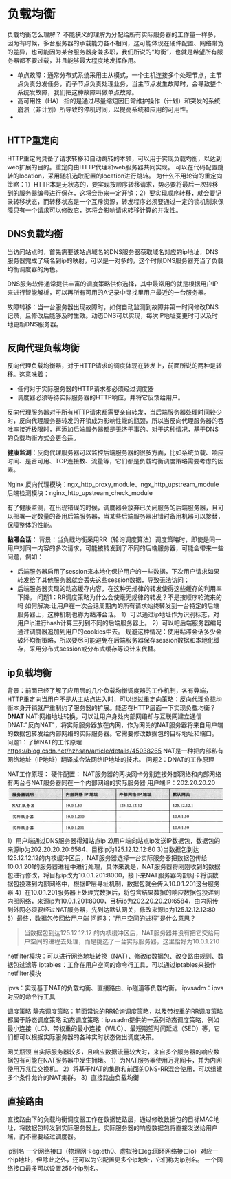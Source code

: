 # 负载均衡
负载均衡怎么理解？
不能狭义的理解为分配给所有实际服务器的工作量一样多，因为有时候，多台服务器的承载能力各不相同，这可能体现在硬件配置、网络带宽的差异，也可能因为某台服务器身兼多职，我们所说的“均衡”，也就是希望所有服务器都不要过载，并且能够最大程度地发挥作用。
* 单点故障：通常分布式系统采用主从模式，一个主机连接多个处理节点，主节点负责分发任务，而子节点负责处理业务，当主节点发生故障时，会导致整个系统发故障，我们把这种故障叫做单点故障。
* 高可用性（HA）:指的是通过尽量缩短因日常维护操作（计划）和突发的系统崩溃（非计划）所导致的停机时间，以提高系统和应用的可用性。
* 
## HTTP重定向
HTTP重定向具备了请求转移和自动跳转的本领，可以用于实现负载均衡，以达到web扩展的目的。重定向由HTTP代理和web服务器共同实现。
可以在代码配置跳转的location，采用随机选取配置的location进行跳转。
为什么不用轮询的重定向策略：1）HTTP本是无状态的，要实现按顺序转移请求，势必要将最后一次转移到的服务器编号进行保存，这将会带来一定开销；2）要实现顺序转移，就会要记录转移状态，而转移状态是一个互斥资源，转发程序必须要通过一定的锁机制来保障只有一个请求可以修改它，这将会影响请求转移计算的并发性。

## DNS负载均衡

当访问站点时，首先需要该站点域名的DNS服务器获取域名对应的ip地址，DNS服务器完成了域名到ip的映射，可以是一对多的，这个时候DNS服务器充当了负载均衡调度器的角色。

DNS服务软件通常提供丰富的调度策略供你选择，其中最常用的就是根据用户IP来进行智能解析，可以再所有可用的A记录中寻找里用户最近的一台服务器。

故障转移：当一台服务器出现故障时，如何自动监测到故障并第一时间修改DNS记录，且修改后能够及时生效。动态DNS可以实现，每次IP地址变更时可以及时地更新DNS服务器。

## 反向代理负载均衡
反向代理负载均衡器，对于HTTP请求的调度体现在转发上，前面所说的两种是转移。这意味着：
* 任何对于实际服务器的HTTP请求都必须经过调度器
* 调度器必须等待实际服务器的HTTP响应，并将它反馈给用户。

反向代理服务器对于所有HTTP请求都需要亲自转发，当后端服务器处理时间较少时，反向代理服务器转发的开销成为影响性能的瓶颈，所以当反向代理服务器的吞吐率接近极限时，再添加后端服务器都是无济于事的。对于这种情况，基于DNS的负载均衡方式会更合适。

**健康监测**：反向代理服务器可以监控后端服务器的很多方面，比如系统负载、响应时间、是否可用、TCP连接数、流量等，它们都是负载均衡调度策略需要考虑的因素。

Nginx 反向代理模块：ngx_http_proxy_module、ngx_http_upstream_module 后端检测模块：nginx_http_upstream_check_module

有了健康监测，在出现错误的时候，调度器会放弃已关闭服务的后端服务器，且可以部署一定数量的备用后端服务器，当某些后端服务器出错时备用机器可以接替，保障整体的性能。

**黏滞会话：**
背景：当负载均衡采用RR（轮询调度算法）调度策略时，即使是同一用户对同一内容的多次请求，可能被转发到了不同的后端服务器，可能会带来一些问题，例如：
* 后端服务器启用了session来本地化保护用户的一些数据，下次用户请求如果转发给了其他服务器就会丢失这些session数据，导致无法访问；
* 后端服务器实现的动态缓存内容，在这种无规律的转发使得这些缓存的利用率下降。
问题1：RR调度策略为什么会使毫无规律的转发？不是按顺序轮流来的吗
如何解决:让用户在一次会话周期内的所有请求始终转发到一台特定的后端服务器上，这种机制也称为黏滞会话。
1）可以通过ip地址作为识别标志，对用户ip进行hash计算三列到不同的后端服务器上。
2）可以吧后端服务器编号通过调度器追加到用户的cookies中去。
规避这种情况：使用黏滞会话多少会破坏均衡策略，所以要尽可能避免在后端服务器保存session数据和本地化缓存，采用分布式session或分布式缓存等设计来代替。

## ip负载均衡
背景：前面已经了解了应用层的几个负载均衡调度器的工作机制，各有弊端，HTTP重定向当用户不是从主站点进入时，可以绕过重定向策略；反向代理负载均衡本身开销就严重制约了服务器的扩展。能否在HTTP层面一下实现负载均衡？
**DNAT**
NAT:网络地址转换，可以让用户身处内部网络却与互联网建立通信
DNAT:"反向NAT"，将实际服务器放在内网，作为网关的NAT服务器将来自用户端的数据包转发给内部网络的实际服务器。它需要修改数据包的目标地址和端口。
问题1：了解NAT的工作原理
https://blog.csdn.net/hzhsan/article/details/45038265
NAT是一种把内部私有网络地址（IP地址）翻译成合法网络IP地址的技术。
问题2：DNAT的工作原理

NAT工作原理：
硬件配置：
NAT服务器的两块网卡分别连接外部网络和内部网络
有两台与NAT服务器同在一个内部网络的实际服务器
用户端IP：202.20.20.20
![](media/16449352040796.jpg)
1）用户端通过DNS服务器得知站点ip
2)用户端向站点ip发送IP数据包，数据包的来源ip为202.20.20.20:6584、目标ip为125.12.12.12:80
3)当数据包到达125.12.12.12的内核缓冲区后，NAT服务器选择一台实际服务器把数据包传给10.0.1.201的服务器进程中进行处理，具体来说是，NAT服务器将刚刚收到的数据包进行修改，将目标ip改为10.0.1.201:8000，接下来NAT服务器内部网卡将该数据包投递到内部网络中，根据IP层寻址机制，数据包就会传入10.0.1.201这台服务器
4）在10.0.1.201服务器上处理完数据后，将包含结果数据的响应数据包投递到内部网络，来源ip为10.0.1.201:8000，目标ip为202.20.20.20:6584，由内网传到外网必须要经过NAT服务器，先到达默认网关，修改来源ip为125.12.12.12:80
5）最终，数据包传回给用户端
问题3：“用户空间的进程”是什么意思？
> 当数据包到达125.12.12.12 的内核缓冲区后，NAT服务器并没有把它交给用户空间的进程去处理，而是挑选了一台实际服务器，这里恰好为10.0.1.210

netfilter模块：可以进行网络地址转换（NAT）、修改ip数据包、改变路由规则、数据包过滤等
iptables：工作在用户空间的命令行工具，可以通过iptables来操作netfilter模块

ipvs：实现基于NAT的负载均衡、直接路由、ip隧道等负载均衡。
ipvsadm：ipvs对应的命令行工具

调度策略
静态调度策略：前面常说的RR轮询调度策略，以及带权重的RR调度策略都属于静态调度策略
动态调度策略：ipvsadm提供的一系列动态调度策略，例如最小连接（LC)、带权重的最小连接（WLC）、最短期望时间延迟（SED）等，它们都可以根据实际服务器的各种实时状态做出调度决策。

网关瓶颈
当实际服务器较多，且响应数据流量较大时，来自多个服务器的响应数据包有可能在NAT服务器中发生拥堵。
1）为NAT服务器使用万兆网卡，并为内网使用万兆位交换机。
2）将基于NAT的集群和前面的DNS-RR混合使用，可以组建多个条件允许的NAT集群。
3）直接路由负载均衡

## 直接路由
直接路由下的负载均衡调度器工作在数据链路层，通过修改数据包的目标MAC地址，将数据包转发到实际服务器上，实际服务器的响应数据包将直接发送给用户端，而不需要经过调度器。

ip别名
一个网络接口（物理网卡eg:eth0、虚拟接口eg:回环网络接口lo）对应一个ip地址，但除此之外，还可以为它配置更多个ip地址，它们称为ip别名。
一个网络接口最多可以设置256个ip别名。